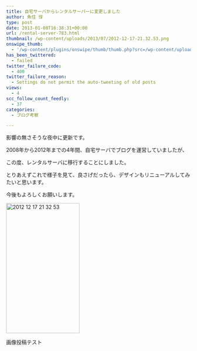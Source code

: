 ```yaml
---
title: 自宅サーバからレンタルサーバーに変更しました
author: 魚住 惇
type: post
date: 2013-01-08T16:38:31+00:00
url: /rental-server-783.html
thumbnail: /wp-content/uploads/2013/07/2012-12-17-21.32.53.png
onswipe_thumb:
  - '/wp-content/plugins/onswipe/thumb/thumb.php?src=/wp-content/uploads/2013/01/2012-12-17-21.32.53.png&amp;w=600&amp;h=800&amp;zc=1&amp;q=75&amp;f=0'
has_been_twittered:
  - failed
twitter_failure_code:
  - 400
twitter_failure_reason:
  - Settings do not permit the auto-tweeting of old posts
views:
  - 4
scc_follow_count_feedly:
  - 37
categories:
  - ブログ考察

---
```

影響の無さそうな夜中に更新です。</p> 

2008年から2012年までの4年間、自宅サーバでブログを運営していましたが、

この度、レンタルサーバに移行することにしました。</p> 

とりあえずこれで様子を見て、良さげだったら、デザインもリニューアルしてみたいと思います。

今後もよろしくお願いします。

<img decoding="async" loading="lazy" title="2012-12-17 21.32.53.png" src="/wp-content/uploads/2013/01/2012-12-17-21.32.53.png" alt="2012 12 17 21 32 53" width="200" height="355" border="0" /> 

画像投稿テスト